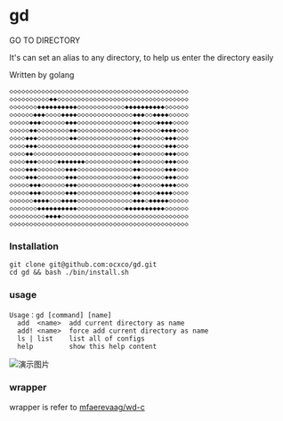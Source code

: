 # gd

GO TO DIRECTORY 

It's can set an alias to any directory, to help us enter the directory easily

Written by golang

```
◇◇◇◇◇◇◇◇◇◇◇◇◇◇◇◇◇◇◇◇◇◇◇◇◇◇◇◇◇◇◇◇◇◇◇◇◇◇◇◇◇◇◇◇◇
◇◇◇◇◇◇◇◇◇◇◆◆◇◇◇◇◇◇◇◇◇◇◇◇◇◇◇◇◇◇◇◇◇◇◇◇◇◇◇◇◇◇◇◇◇
◇◇◇◇◇◇◇◆◆◆◆◆◆◆◆◆◆◇◇◇◇◇◇◇◇◇◇◇◇◆◆◆◆◆◆◆◆◆◆◇◇◇◇◇◇
◇◇◇◇◇◇◆◆◆◇◇◇◇◆◆◆◆◇◇◇◇◇◇◇◇◇◇◇◇◇◇◆◆◆◇◇◆◆◆◆◇◇◇◇◇
◇◇◇◇◇◆◆◆◇◇◇◇◇◇◆◆◆◇◇◇◇◇◇◇◇◇◇◇◇◇◇◆◆◇◇◇◇◆◆◆◆◇◇◇◇
◇◇◇◇◇◆◆◇◇◇◇◇◇◇◇◆◆◇◇◇◇◇◇◇◇◇◇◇◇◇◇◆◆◇◇◇◇◇◆◆◆◆◇◇◇
◇◇◇◇◆◆◆◇◇◇◇◇◇◇◇◆◆◇◇◇◇◇◇◇◇◇◇◇◇◇◇◆◆◇◇◇◇◇◇◆◆◆◇◇◇
◇◇◇◇◆◆◆◇◇◇◇◇◇◇◇◇◇◇◇◇◇◇◇◇◇◇◇◇◇◇◇◆◆◇◇◇◇◇◇◆◆◆◇◇◇
◇◇◇◇◆◆◇◇◇◇◇◇◇◇◇◇◇◇◇◇◇◇◇◇◇◇◇◇◇◇◇◆◆◇◇◇◇◇◇◆◆◆◇◇◇
◇◇◇◇◆◆◆◇◇◇◇◇◆◆◆◆◆◆◆◇◇◇◇◇◇◇◇◇◇◇◇◆◆◇◇◇◇◇◇◆◆◆◇◇◇
◇◇◇◇◆◆◆◇◇◇◇◇◇◇◆◆◆◇◇◇◇◇◇◇◇◇◇◇◇◇◇◆◆◇◇◇◇◇◇◆◆◆◇◇◇
◇◇◇◇◆◆◆◇◇◇◇◇◇◇◆◆◆◇◇◇◇◇◇◇◇◇◇◇◇◇◇◆◆◇◇◇◇◇◇◆◆◆◇◇◇
◇◇◇◇◇◆◆◆◇◇◇◇◇◇◆◆◆◇◇◇◇◇◇◇◇◇◇◇◇◇◇◆◆◇◇◇◇◇◆◆◆◆◇◇◇
◇◇◇◇◇◆◆◆◇◇◇◇◇◇◆◆◆◇◇◇◇◇◇◇◇◇◇◇◇◇◇◆◆◇◇◇◇◆◆◆◆◇◇◇◇
◇◇◇◇◇◇◆◆◆◆◇◇◇◆◆◆◆◇◇◇◇◇◇◇◇◇◇◇◇◇◇◆◆◆◇◆◆◆◆◆◇◇◇◇◇
◇◇◇◇◇◇◇◆◆◆◆◆◆◆◆◆◆◇◇◇◇◇◇◇◇◇◇◇◇◆◆◆◆◆◆◆◆◆◆◇◇◇◇◇◇
◇◇◇◇◇◇◇◇◇◆◆◆◆◇◇◇◇◇◇◇◇◇◇◇◇◇◇◇◇◇◇◇◇◇◇◇◇◇◇◇◇◇◇◇◇
◇◇◇◇◇◇◇◇◇◇◇◇◇◇◇◇◇◇◇◇◇◇◇◇◇◇◇◇◇◇◇◇◇◇◇◇◇◇◇◇◇◇◇◇◇
```

### Installation

```$xslt
git clone git@github.com:ocxco/gd.git
cd gd && bash ./bin/install.sh
```

### usage
```
Usage：gd [command] [name]
  add  <name>  add current directory as name
  add! <name>  force add current directory as name
  ls | list    list all of configs
  help         show this help content
```
![演示图片](https://github.com/ocxco/gd/blob/master/images/gd.gif)

### wrapper

wrapper is refer to [mfaerevaag/wd-c](https://github.com/mfaerevaag/wd-c)
